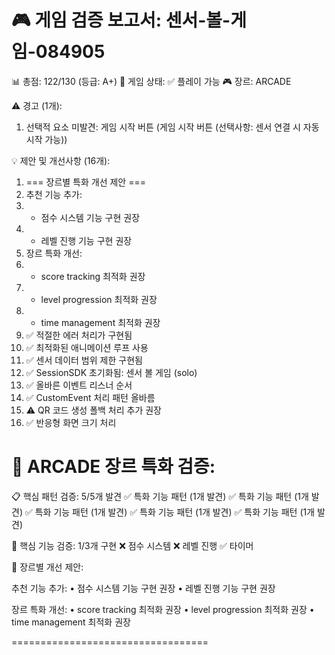
🎮 게임 검증 보고서: 센서-볼-게임-084905
==================================

📊 총점: 122/130 (등급: A+)
🎯 게임 상태: ✅ 플레이 가능
🎮 장르: ARCADE


⚠️ 경고 (1개):
  1. 선택적 요소 미발견: 게임 시작 버튼 (게임 시작 버튼 (선택사항: 센서 연결 시 자동 시작 가능))

💡 제안 및 개선사항 (16개):
  1. === 장르별 특화 개선 제안 ===
  2. 추천 기능 추가:
  3.   - 점수 시스템 기능 구현 권장
  4.   - 레벨 진행 기능 구현 권장
  5. 장르 특화 개선:
  6.   - score tracking 최적화 권장
  7.   - level progression 최적화 권장
  8.   - time management 최적화 권장
  9. ✅ 적절한 에러 처리가 구현됨
  10. ✅ 최적화된 애니메이션 루프 사용
  11. ✅ 센서 데이터 범위 제한 구현됨
  12. ✅ SessionSDK 초기화됨: 센서 볼 게임 (solo)
  13. ✅ 올바른 이벤트 리스너 순서
  14. ✅ CustomEvent 처리 패턴 올바름
  15. ⚠️ QR 코드 생성 폴백 처리 추가 권장
  16. ✅ 반응형 화면 크기 처리

🎯 ARCADE 장르 특화 검증:
==================================

📋 핵심 패턴 검증: 5/5개 발견
  ✅ 특화 기능 패턴 (1개 발견)
  ✅ 특화 기능 패턴 (1개 발견)
  ✅ 특화 기능 패턴 (1개 발견)
  ✅ 특화 기능 패턴 (1개 발견)
  ✅ 특화 기능 패턴 (1개 발견)

🔧 핵심 기능 검증: 1/3개 구현
  ❌ 점수 시스템
  ❌ 레벨 진행
  ✅ 타이머

🚀 장르별 개선 제안:

추천 기능 추가:
  • 점수 시스템 기능 구현 권장
  • 레벨 진행 기능 구현 권장

장르 특화 개선:
  • score tracking 최적화 권장
  • level progression 최적화 권장
  • time management 최적화 권장

==================================
